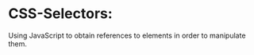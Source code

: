 # CSS-Selectors: 
<p>Using JavaScript to obtain references to elements in order to manipulate them.</p> 
